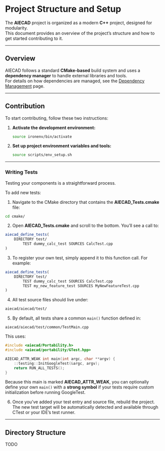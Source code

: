 # Project Structure and Setup

The **AIECAD** project is organized as a modern **C++** project, designed for modularity.  
This document provides an overview of the project’s structure and how to get started contributing to it.

---

## Overview

AIECAD follows a standard **CMake-based** build system and uses a **dependency manager** to handle external libraries and tools.  
For details on how dependencies are managed, see the [Dependency Management](./DependencyManagement.md) page.

---

## Contribution

To start contributing, follow these two instructions:
1. **Activate the development environment:**
   ```bash
   source ironenv/bin/activate
    ```
2. **Set up project environment variables and tools:**
   ```bash
   source scripts/env_setup.sh
   ```

---

### Writing Tests

Testing your components is a straightforward process.

To add new tests:

1. Navigate to the CMake directory that contains the **AIECAD_Tests.cmake** file:

```bash
cd cmake/
```

2. Open **AIECAD_Tests.cmake** and scroll to the bottom. You’ll see a call to:

```cmake
aiecad_define_tests(
    DIRECTORY test/
        TEST dummy_calc_test SOURCES CalcTest.cpp
)
```

3. To register your own test, simply append it to this function call. For example:

```cmake
aiecad_define_tests(
    DIRECTORY test/
        TEST dummy_calc_test SOURCES CalcTest.cpp
        TEST my_new_feature_test SOURCES MyNewFeatureTest.cpp
)
```

4. All test source files should live under:

```bash
aiecad/aiecad/test/
```

5. By default, all tests share a common `main()` function defined in:

```aiecad/aiecad/test/common/TestMain.cpp```

This uses:
```cpp
#include <aiecad/Portability.h>
#include <aiecad/portability/GTest.hpp>

AIECAD_ATTR_WEAK int main(int argc, char **argv) {
    ::testing::InitGoogleTest(&argc, argv);
    return RUN_ALL_TESTS();
}
```

Because this main is marked **AIECAD_ATTR_WEAK**, you can optionally define your own `main()` with a **strong symbol** if your tests require custom initialization before running GoogleTest.

6. Once you’ve added your test entry and source file, rebuild the project. The new test target will be automatically detected and available through CTest or your IDE’s test runner.

---
## Directory Structure
TODO